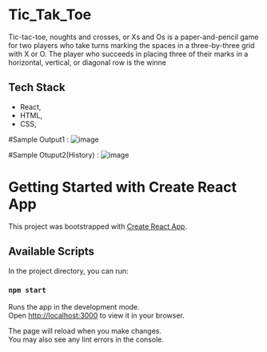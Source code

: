 # Tic_Tak_Toe

Tic-tac-toe, noughts and crosses, or Xs and Os is a paper-and-pencil game for two players who take turns marking the spaces in a three-by-three grid with X or O. The player who succeeds in placing three of their marks in a horizontal, vertical, or diagonal row is the winne

## Tech Stack

- React,
- HTML,
- CSS,


#Sample Output1 : 
![image](https://user-images.githubusercontent.com/101569259/170195185-c1a6d43a-0e1e-4ebc-98b0-5c2ed4599a38.png)

#Sample Otuput2(History) :
![image](https://user-images.githubusercontent.com/101569259/170195044-6713f840-add4-44eb-a07f-7483a69fa792.png)



# Getting Started with Create React App

This project was bootstrapped with [Create React App](https://github.com/facebook/create-react-app).

## Available Scripts

In the project directory, you can run:

### `npm start`

Runs the app in the development mode.\
Open [http://localhost:3000](http://localhost:3000) to view it in your browser.

The page will reload when you make changes.\
You may also see any lint errors in the console.

